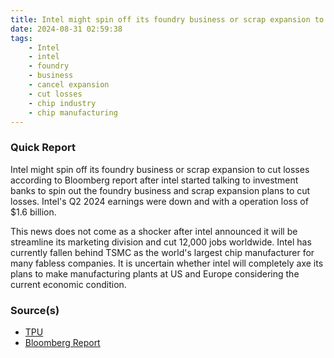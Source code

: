 ```yaml
---
title: Intel might spin off its foundry business or scrap expansion to cut losses!
date: 2024-08-31 02:59:38
tags:
    - Intel
    - intel
    - foundry
    - business
    - cancel expansion
    - cut losses
    - chip industry
    - chip manufacturing
---
```



### Quick Report

Intel might spin off its foundry business or scrap expansion to cut losses according to Bloomberg report after intel started talking to investment banks to spin out the foundry business and scrap expansion plans to cut losses. Intel\'s Q2 2024 earnings were down and with a operation loss of $1.6 billion.
<!-- more -->

This news does not come as a shocker after intel announced it will be streamline its marketing division and cut 12,000 jobs worldwide. Intel has currently fallen behind TSMC as the world\'s largest chip manufacturer for many fabless companies. It is uncertain whether intel will completely axe its plans to make manufacturing plants at US and Europe considering the current economic condition.

### Source(s)

- [TPU][def]
- [Bloomberg Report][def2]

[def]: https://www.techpowerup.com/326104/report-intel-could-spin-out-foundry-business-or-cancel-some-expansion-plans-to-control-losses
[def2]: https://www.bloomberg.com/news/articles/2024-08-30/intel-is-said-to-explore-options-to-cope-with-historic-slump
